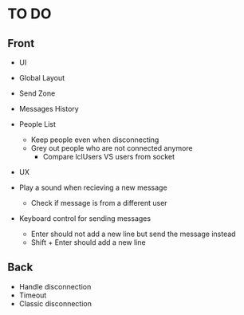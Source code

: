 # TO DO
## Front
 + UI
  + Global Layout 
  + Send Zone
  + Messages History
  + People List
    + Keep people even when disconnecting
    + Grey out people who are not connected anymore
      + Compare lclUsers VS users from socket

 + UX
  + Play a sound when recieving a new message
    + Check if message is from a different user
  + Keyboard control for sending messages
    + Enter should not add a new line but send the message instead
    + Shift + Enter should add a new line

## Back
 + Handle disconnection
  + Timeout
  + Classic disconnection